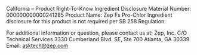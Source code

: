  
 
 
California – Product Right-To-Know Ingredient Disclosure 
Material Number: 000000000000241285 
Product Name: Zep Fs Pro-Chlor 
Ingredient disclosure for this product is not required per SB 258 Regulation. 
 
For additional information or question, please contact us at: 
Zep, Inc. 
C/O Technical Services 
3330 Cumberland Blvd. SE, Ste 700 
Atlanta, GA 30339 
Email: asktech@zep.com 
 
 
 
 
